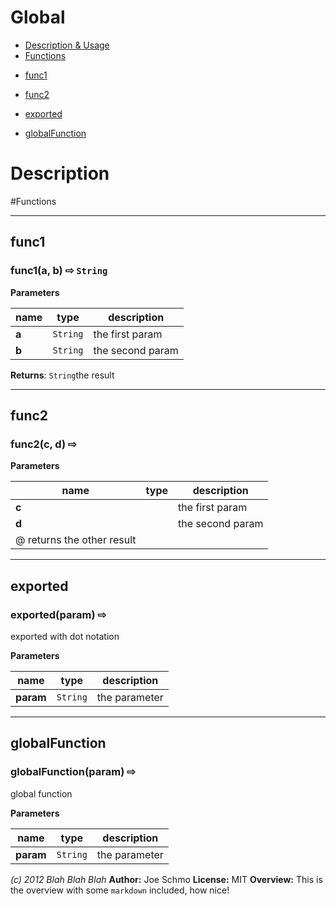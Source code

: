 # Global

* [Description &amp; Usage](#description)
* [Functions](#functions)

 - [func1](#func1)

 - [func2](#func2)

 - [exported](#exported)

 - [globalFunction](#globalFunction)

# Description





#Functions
***
## func1
### func1(a, b)  &#x21e8; `String`




**Parameters**

| name | type | description |
|------|------|-------------|
| **a** | `String` | the first param |
| **b** | `String` | the second param |

**Returns**: `String`the result

***
## func2
### func2(c, d)  &#x21e8; 




**Parameters**

| name | type | description |
|------|------|-------------|
| **c** |  | the first param |
| **d** |  | the second param
@ returns the other result |


***
## exported
### exported(param)  &#x21e8; 

exported with dot notation



**Parameters**

| name | type | description |
|------|------|-------------|
| **param** | `String` | the parameter |


***
## globalFunction
### globalFunction(param)  &#x21e8; 

global function



**Parameters**

| name | type | description |
|------|------|-------------|
| **param** | `String` | the parameter |





*(c) 2012 Blah Blah Blah*
**Author:** Joe Schmo
**License:** MIT 
**Overview:** This is the overview with some `markdown` included, how nice!

